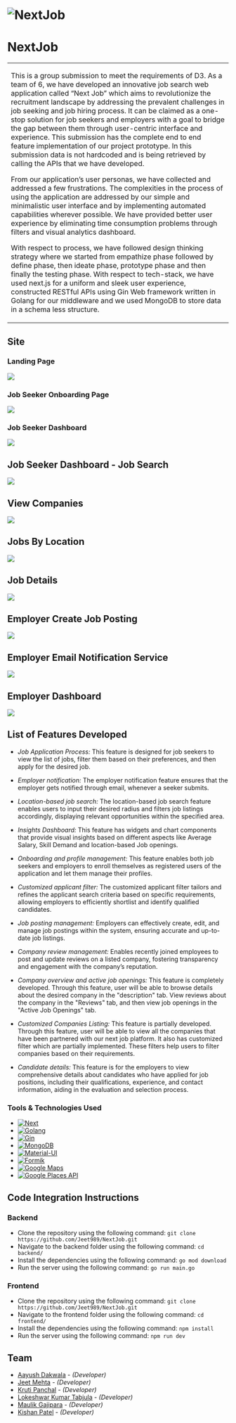 # ![NextJob](images/LandingPage.png)

# NextJob

<table>
<tr>
<td>

This is a group submission to meet the requirements of D3. As a team of 6, we have developed an innovative job search web application called “Next Job” which aims to revolutionize the recruitment landscape by addressing the prevalent challenges in job seeking and job hiring process. It can be claimed as a one-stop solution for job seekers and employers with a goal to bridge the gap between them through user-centric interface and experience. This submission has the complete end to end feature implementation of our project prototype. In this submission data is not hardcoded and is being retrieved by calling the APIs that we have developed.

From our application’s user personas, we have collected and addressed a few frustrations.
The complexities in the process of using the application are addressed by our simple and minimalistic user interface and by implementing automated capabilities wherever possible. We have provided better user experience by eliminating time consumption problems through filters and visual analytics dashboard.

With respect to process, we have followed design thinking strategy where we started from empathize phase followed by define phase, then ideate phase, prototype phase and then finally the testing phase. With respect to tech-stack, we have used next.js for a uniform and sleek user experience, constructed RESTful APIs using Gin Web framework written in Golang for our middleware and we used MongoDB to store data in a schema less structure.

</td>
</tr>
</table>

## Site

### Landing Page

![](images/LandingPage.png)

### Job Seeker Onboarding Page

![](images/JobSeekerOnboarding.png)

### Job Seeker Dashboard

![](images/JobSeekerDashboard.png)

## Job Seeker Dashboard - Job Search

![](images/JobSeekerJobsPage.png)

## View Companies

![](images/Companies.png)

## Jobs By Location

![](images/JobsByLocation.png)

## Job Details

![](images/JobDetails.png)

## Employer Create Job Posting

![](images/CreateJobs.png)

## Employer Email Notification Service

![](images/EmployerEmailService.png)

## Employer Dashboard

![](images/JobListingEmployer.png)

## List of Features Developed

- _Job Application Process:_ This feature is designed for job seekers to view the list of jobs, filter them based on their preferences, and then apply for the desired job.
- _Employer notification:_ The employer notification feature ensures that the employer gets notified through email, whenever a seeker submits.
- _Location-based job search:_ The location-based job search feature enables users to input their desired radius and filters job listings accordingly, displaying relevant opportunities within the specified area.
- _Insights Dashboard:_ This feature has widgets and chart components that provide visual insights based on different aspects like Average Salary, Skill Demand and location-based Job openings.
- _Onboarding and profile management:_ This feature enables both job seekers and employers to enroll themselves as registered users of the application and let them manage their profiles.
- _Customized applicant filter:_ The customized applicant filter tailors and refines the applicant search criteria based on specific requirements, allowing employers to efficiently shortlist and identify qualified candidates.
- _Job posting management:_ Employers can effectively create, edit, and manage job postings within the system, ensuring accurate and up-to-date job listings.
- _Company review management:_ Enables recently joined employees to post and update reviews on a listed company, fostering transparency and engagement with the company’s reputation.
- _Company overview and active job openings:_ This feature is completely developed. Through this feature, user will be able to browse details about the desired company in the "description" tab. View reviews about the company in the "Reviews" tab, and then view job openings in the "Active Job Openings" tab.

- _Customized Companies Listing:_ This feature is partially developed. Through this feature, user will be able to view all the companies that have been partnered with our next job platform. It also has customized filter which are partially implemented. These filters help users to filter companies based on their requirements.

- _Candidate details:_ This feature is for the employers to view comprehensive details about candidates who have applied for job positions, including their qualifications, experience, and contact information, aiding in the evaluation and selection process.

### Tools & Technologies Used

- [![Next][Next.js]][Next-url]
- [![Golang][Golang]][Golang-url]
- [![Gin][Gin]][Gin-url]
- [![MongoDB][MongoDB]][MongoDB-url]
- [![Material-UI][MaterialUI]][MaterialUI-url]
- [![Formik][Formik]][Formik-url]
- [![Google Maps][GoogleMaps]][GoogleMaps-url]
- [![Google Places API][GooglePlacesAPI]][GooglePlacesAPI-url]

## Code Integration Instructions

### Backend

- Clone the repository using the following command: `git clone https://github.com/Jeet989/NextJob.git`
- Navigate to the backend folder using the following command: `cd backend/`
- Install the dependencies using the following command: `go mod download`
- Run the server using the following command: `go run main.go`

### Frontend

- Clone the repository using the following command: `git clone https://github.com/Jeet989/NextJob.git`
- Navigate to the frontend folder using the following command: `cd frontend/`
- Install the dependencies using the following command: `npm install`
- Run the server using the following command: `npm run dev`

## Team

- [Aayush Dakwala](https://github.com/aayush305) - _(Developer)_
- [Jeet Mehta](https://github.com/) - _(Developer)_
- [Kruti Panchal](https://github.com/) - _(Developer)_
- [Lokeshwar Kumar Tabjula](https://github.com/) - _(Developer)_
- [Maulik Gajipara](https://github.com/) - _(Developer)_
- [Kishan Patel](https://github.com/patelkishan9286) - _(Developer)_

[Next.js]: https://img.shields.io/badge/Next.js-000000?style=for-the-badge&logo=Next.js&logoColor=white
[Next-url]: https://nextjs.org/
[Golang]: https://img.shields.io/badge/Go-00ADD8?style=for-the-badge&logo=go&logoColor=white
[Golang-url]: https://golang.org/
[MongoDB]: https://img.shields.io/badge/MongoDB-4EA94B?style=for-the-badge&logo=mongodb&logoColor=white
[MongoDB-url]: https://www.mongodb.com/
[MaterialUI]: https://img.shields.io/badge/Material--UI-0081CB?style=for-the-badge&logo=material-ui&logoColor=white
[MaterialUI-url]: https://material-ui.com/
[Formik]: https://img.shields.io/badge/Formik-663399?style=for-the-badge&logo=formik&logoColor=white
[Formik-url]: https://formik.org/
[GoogleMaps]: https://img.shields.io/badge/Google%20Maps-4285F4?style=for-the-badge&logo=google-maps&logoColor=white
[GoogleMaps-url]: https://cloud.google.com/maps-platform
[Gin]: https://img.shields.io/badge/Gin-000000?style=for-the-badge&logo=go&logoColor=white
[Gin-url]: https://gin-gonic.com/
[GooglePlacesAPI]: https://img.shields.io/badge/Google%20Places%20API-4285F4?style=for-the-badge&logo=google-maps&logoColor=white
[GooglePlacesAPI-url]: https://developers.google.com/places/web-service/overview

